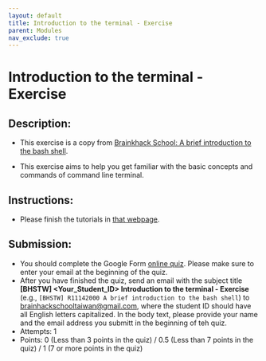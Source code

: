 ```yaml
---
layout: default
title: Introduction to the terminal - Exercise
parent: Modules
nav_exclude: true
---
```


# Introduction to the terminal - Exercise

## Description:

- This exercise is a copy from [Brainkhack School: A brief introduction to the bash shell](https://school.brainhackmtl.org/modules/introduction_to_terminal/).

- This exercise aims to help you get familiar with the basic concepts and commands of command line terminal.

## Instructions:

- Please finish the tutorials in [that webpage](https://school.brainhackmtl.org/modules/introduction_to_terminal/).

## Submission:

- You should complete the Google Form [online quiz](https://forms.gle/sVP7Jwz7snwEuVzTA). Please make sure to enter your email at the beginning of the quiz.
- After you have finished the quiz, send an email with the subject title **[BHSTW] \<Your_Student_ID\> Introduction to the terminal - Exercise** (e.g., `[BHSTW] R11142000 A brief introduction to the bash shell`) to brainhackschooltaiwan@gmail.com, where the student ID should have all English letters capitalized. In the body text, please provide your name and the email address you submitt in the beginning of teh quiz.
- Attempts: 1
- Points: 0 (Less than 3 points in the quiz) / 0.5 (Less than 7 points in the quiz) / 1 (7 or more points in the quiz)